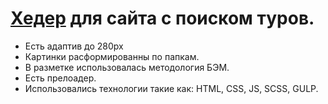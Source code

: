 # [Хедер][1] для сайта с поиском туров.

[1]: https://accura7e.github.io/Travelx/


* Есть адаптив до 280px
* Картинки расформированны по папкам.
* В разметке использовалась методология БЭМ.
* Есть прелоадер.
* Использовались технологии такие как: HTML, CSS, JS, SCSS, GULP.
  

